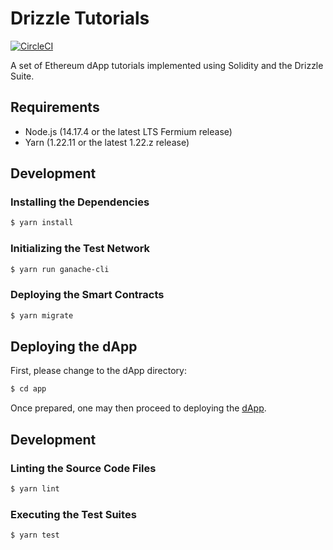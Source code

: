 # Drizzle Tutorials
[![CircleCI](https://circleci.com/gh/jrgriffiniii/drizzle-tutorials/tree/main.svg?style=svg)](https://circleci.com/gh/jrgriffiniii/drizzle-tutorials/tree/main)

A set of Ethereum dApp tutorials implemented using Solidity and the Drizzle Suite.

## Requirements
* Node.js (14.17.4 or the latest LTS Fermium release)
* Yarn (1.22.11 or the latest 1.22.z release)

## Development

### Installing the Dependencies

```bash
$ yarn install
```

### Initializing the Test Network

```bash
$ yarn run ganache-cli
```

### Deploying the Smart Contracts

```bash
$ yarn migrate
```

## Deploying the dApp

First, please change to the dApp directory:
```bash
$ cd app
```

Once prepared, one may then proceed to deploying the [dApp](./app/README.md).

## Development

### Linting the Source Code Files

```bash
$ yarn lint
```

### Executing the Test Suites

```bash
$ yarn test
```
